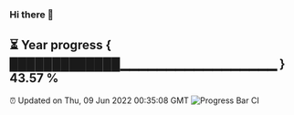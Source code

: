 ### Hi there 👋
⏳ Year progress { █████████████▁▁▁▁▁▁▁▁▁▁▁▁▁▁▁▁▁ } 43.57 %
---
⏰ Updated on Thu, 09 Jun 2022 00:35:08 GMT
![Progress Bar CI](https://github.com/Moyi321/Moyi321/workflows/Progress%20Bar%20CI/badge.svg)
